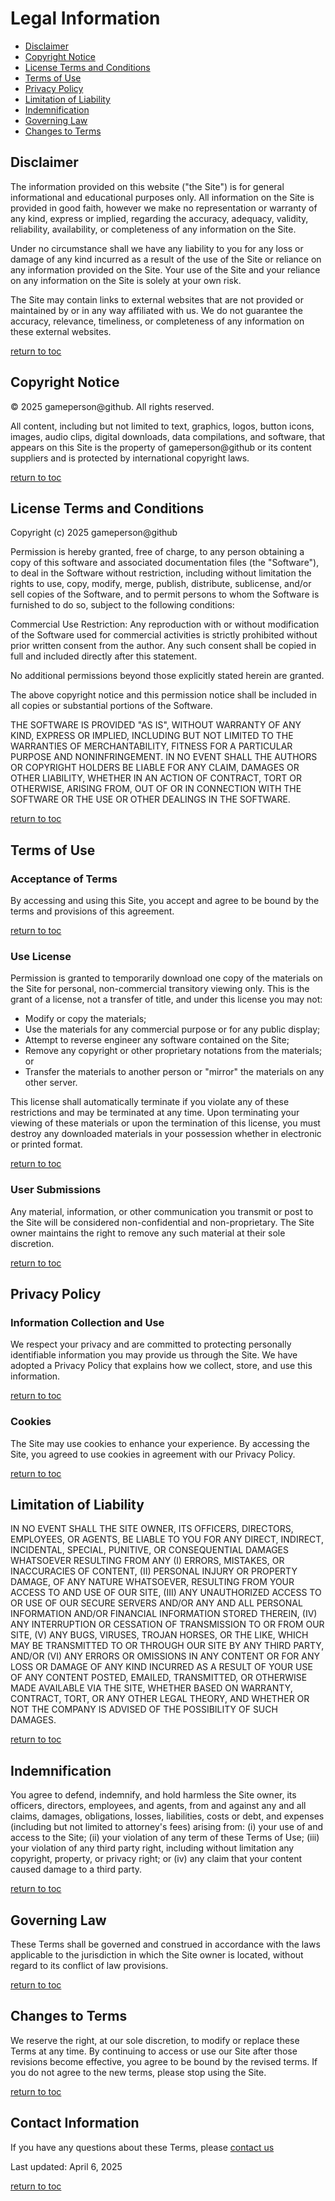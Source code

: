 # Legal Information

<!-- toc -->
- [Disclaimer](#disclaimer)
- [Copyright Notice](#copyright-notice)
- [License Terms and Conditions](#license-terms-and-conditions)
- [Terms of Use](#terms-of-use)
- [Privacy Policy](#privacy-policy)
- [Limitation of Liability](#limitation-of-liability)
- [Indemnification](#indemnification)
- [Governing Law](#governing-law)
- [Changes to Terms](#changes-to-terms)
<!-- /toc -->

## Disclaimer
<!-- toc-entry -->
The information provided on this website ("the Site") is for general informational and educational purposes only. All information on the Site is provided in good faith, however we make no representation or warranty of any kind, express or implied, regarding the accuracy, adequacy, validity, reliability, availability, or completeness of any information on the Site.

Under no circumstance shall we have any liability to you for any loss or damage of any kind incurred as a result of the use of the Site or reliance on any information provided on the Site. Your use of the Site and your reliance on any information on the Site is solely at your own risk.

The Site may contain links to external websites that are not provided or maintained by or in any way affiliated with us. We do not guarantee the accuracy, relevance, timeliness, or completeness of any information on these external websites.

[return to toc](#top)

## Copyright Notice
<!-- toc-entry -->
© 2025 gameperson@github. All rights reserved.

All content, including but not limited to text, graphics, logos, button icons, images, audio clips, digital downloads, data compilations, and software, that appears on this Site is the property of gameperson@github or its content suppliers and is protected by international copyright laws.

[return to toc](#top)

## License Terms and Conditions
<!-- toc-entry -->
Copyright (c) 2025 gameperson@github

Permission is hereby granted, free of charge, to any person obtaining a copy of this software and associated documentation files (the "Software"), to deal in the Software without restriction, including without limitation the rights to use, copy, modify, merge, publish, distribute, sublicense, and/or sell copies of the Software, and to permit persons to whom the Software is furnished to do so, subject to the following conditions:

Commercial Use Restriction: Any reproduction with or without modification of the Software used for commercial activities is strictly prohibited without prior written consent from the author. Any such consent shall be copied in full and included directly after this statement.

No additional permissions beyond those explicitly stated herein are granted.

The above copyright notice and this permission notice shall be included in all copies or substantial portions of the Software.

THE SOFTWARE IS PROVIDED "AS IS", WITHOUT WARRANTY OF ANY KIND, EXPRESS OR IMPLIED, INCLUDING BUT NOT LIMITED TO THE WARRANTIES OF MERCHANTABILITY, FITNESS FOR A PARTICULAR PURPOSE AND NONINFRINGEMENT. IN NO EVENT SHALL THE AUTHORS OR COPYRIGHT HOLDERS BE LIABLE FOR ANY CLAIM, DAMAGES OR OTHER LIABILITY, WHETHER IN AN ACTION OF CONTRACT, TORT OR OTHERWISE, ARISING FROM, OUT OF OR IN CONNECTION WITH THE SOFTWARE OR THE USE OR OTHER DEALINGS IN THE SOFTWARE.

[return to toc](#top)

## Terms of Use
<!-- toc-entry -->

### Acceptance of Terms
<!-- toc-entry -->
By accessing and using this Site, you accept and agree to be bound by the terms and provisions of this agreement.

[return to toc](#top)

### Use License
<!-- toc-entry -->
Permission is granted to temporarily download one copy of the materials on the Site for personal, non-commercial transitory viewing only. This is the grant of a license, not a transfer of title, and under this license you may not:

- Modify or copy the materials;
- Use the materials for any commercial purpose or for any public display;
- Attempt to reverse engineer any software contained on the Site;
- Remove any copyright or other proprietary notations from the materials; or
- Transfer the materials to another person or "mirror" the materials on any other server.

This license shall automatically terminate if you violate any of these restrictions and may be terminated at any time. Upon terminating your viewing of these materials or upon the termination of this license, you must destroy any downloaded materials in your possession whether in electronic or printed format.

[return to toc](#top)

### User Submissions
<!-- toc-entry -->
Any material, information, or other communication you transmit or post to the Site will be considered non-confidential and non-proprietary. The Site owner maintains the right to remove any such material at their sole discretion.

[return to toc](#top)

## Privacy Policy
<!-- toc-entry -->

### Information Collection and Use
<!-- toc-entry -->
We respect your privacy and are committed to protecting personally identifiable information you may provide us through the Site. We have adopted a Privacy Policy that explains how we collect, store, and use this information.

[return to toc](#top)

### Cookies
<!-- toc-entry -->
The Site may use cookies to enhance your experience. By accessing the Site, you agreed to use cookies in agreement with our Privacy Policy.

[return to toc](#top)

## Limitation of Liability
<!-- toc-entry -->
IN NO EVENT SHALL THE SITE OWNER, ITS OFFICERS, DIRECTORS, EMPLOYEES, OR AGENTS, BE LIABLE TO YOU FOR ANY DIRECT, INDIRECT, INCIDENTAL, SPECIAL, PUNITIVE, OR CONSEQUENTIAL DAMAGES WHATSOEVER RESULTING FROM ANY (I) ERRORS, MISTAKES, OR INACCURACIES OF CONTENT, (II) PERSONAL INJURY OR PROPERTY DAMAGE, OF ANY NATURE WHATSOEVER, RESULTING FROM YOUR ACCESS TO AND USE OF OUR SITE, (III) ANY UNAUTHORIZED ACCESS TO OR USE OF OUR SECURE SERVERS AND/OR ANY AND ALL PERSONAL INFORMATION AND/OR FINANCIAL INFORMATION STORED THEREIN, (IV) ANY INTERRUPTION OR CESSATION OF TRANSMISSION TO OR FROM OUR SITE, (V) ANY BUGS, VIRUSES, TROJAN HORSES, OR THE LIKE, WHICH MAY BE TRANSMITTED TO OR THROUGH OUR SITE BY ANY THIRD PARTY, AND/OR (VI) ANY ERRORS OR OMISSIONS IN ANY CONTENT OR FOR ANY LOSS OR DAMAGE OF ANY KIND INCURRED AS A RESULT OF YOUR USE OF ANY CONTENT POSTED, EMAILED, TRANSMITTED, OR OTHERWISE MADE AVAILABLE VIA THE SITE, WHETHER BASED ON WARRANTY, CONTRACT, TORT, OR ANY OTHER LEGAL THEORY, AND WHETHER OR NOT THE COMPANY IS ADVISED OF THE POSSIBILITY OF SUCH DAMAGES.

[return to toc](#top)

## Indemnification
<!-- toc-entry -->
You agree to defend, indemnify, and hold harmless the Site owner, its officers, directors, employees, and agents, from and against any and all claims, damages, obligations, losses, liabilities, costs or debt, and expenses (including but not limited to attorney's fees) arising from: (i) your use of and access to the Site; (ii) your violation of any term of these Terms of Use; (iii) your violation of any third party right, including without limitation any copyright, property, or privacy right; or (iv) any claim that your content caused damage to a third party.

[return to toc](#top)

## Governing Law
<!-- toc-entry -->
These Terms shall be governed and construed in accordance with the laws applicable to the jurisdiction in which the Site owner is located, without regard to its conflict of law provisions.

[return to toc](#top)

## Changes to Terms
<!-- toc-entry -->
We reserve the right, at our sole discretion, to modify or replace these Terms at any time. By continuing to access or use our Site after those revisions become effective, you agree to be bound by the revised terms. If you do not agree to the new terms, please stop using the Site.

[return to toc](#top)

## Contact Information
<!-- toc-entry -->
If you have any questions about these Terms, please [contact us](#contact)

Last updated: April 6, 2025

[return to toc](#top)
